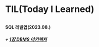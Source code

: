 # TIL(Today I Learned)
## 


#### SQL 레벨업(2023.08.)
##### + [1장 DBMS 아키텍처](https://github.com/aixuh23/TIL/blob/main/SQL%EB%A0%88%EB%B2%A8%EC%97%85) 
